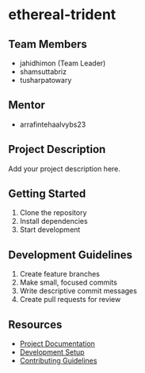 # ethereal-trident

## Team Members
- jahidhimon (Team Leader)
- shamsuttabriz
- tusharpatowary

## Mentor
- arrafintehaalvybs23

## Project Description
Add your project description here.

## Getting Started
1. Clone the repository
2. Install dependencies
3. Start development

## Development Guidelines
1. Create feature branches
2. Make small, focused commits
3. Write descriptive commit messages
4. Create pull requests for review

## Resources
- [Project Documentation](docs/)
- [Development Setup](docs/setup.md)
- [Contributing Guidelines](CONTRIBUTING.md)
